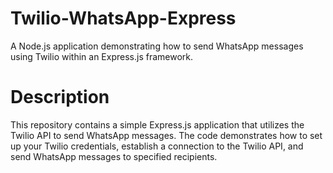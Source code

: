 # Twilio-WhatsApp-Express
A Node.js application demonstrating how to send WhatsApp messages using Twilio within an Express.js framework.

# Description
This repository contains a simple Express.js application that utilizes the Twilio API to send WhatsApp messages. The code demonstrates how to set up your Twilio credentials, establish a connection to the Twilio API, and send WhatsApp messages to specified recipients.
